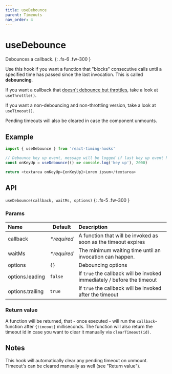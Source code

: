 ```yaml
---
title: useDebounce
parent: Timeouts
nav_order: 4
---
```


# useDebounce

Debounces a callback.
{: .fs-6 .fw-300 }

Use this hook if you want a function that "blocks" consecutive calls until a specified
time has passed since the last invocation. This is called **debouncing**.

If you want a callback that [doesn't debounce but throttles][thr-vs-deb], take a look at `useThrottle()`.
 
If you want a non-debouncing and non-throttling version, take a look at `useTimeout()`.

Pending timeouts will also be cleared in case the component unmounts.

## Example

```javascript
import { useDebounce } from 'react-timing-hooks'

// Debounce key up event, message will be logged if last key up event has been more than 2 seconds ago.
const onKeyUp = useDebounce(() => console.log('key up'), 2000)

return <textarea onKeyUp={onKeyUp}>Lorem ipsum</textarea>
```

## API

`useDebounce(callback, waitMs, options)`
{: .fs-5 .fw-300 }

### Params

| Name             | Default     | Description                                                             |
|:-----------------|-------------|:------------------------------------------------------------------------|
| callback         | _*required_ | A function that will be invoked as soon as the timeout expires          |
| waitMs           | _*required_ | The minimum waiting time until an invocation can happen.                |
| options          | `{}`        | Debouncing options                                                      |
| options.leading  | `false`     | If `true` the callback will be invoked immediately / before the timeout |
| options.trailing | `true`      | If `true` the callback will be invoked after the timeout                |


### Return value

A function will be returned, that - once executed - will run the `callback`-function after `{timeout}` milliseconds.
The function will also return the timeout id in case you want to clear it manually via `clearTimeout(id)`.

## Notes

This hook will automatically clear any pending timeout on unmount. Timeout's can be cleared manually as well (see "Return value").

[thr-vs-deb]: https://css-tricks.com/the-difference-between-throttling-and-debouncing/
